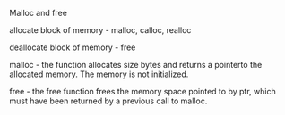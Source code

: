 Malloc and free

allocate block of memory - malloc, calloc, realloc

deallocate block of memory - free

malloc - the function allocates size bytes and returns a pointerto the allocated memory. The memory is not initialized. 

free - the free function frees the memory space pointed to by ptr, which must have been returned by a previous call to malloc.
